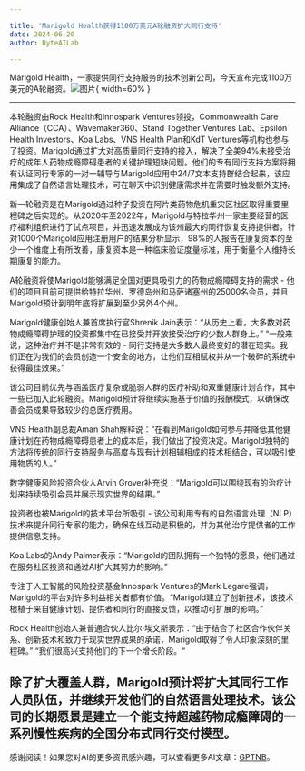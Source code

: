 ```yaml
---

title: 'Marigold Health获得1100万美元A轮融资扩大同行支持'
date: 2024-06-20
author: ByteAILab

---
```


Marigold Health，一家提供同行支持服务的技术创新公司，今天宣布完成1100万美元的A轮融资。![图片](https://ai-techpark.com/wp-content/uploads/2024/06/Marigold-960x540.jpg){ width=60% }

---
本轮融资由Rock Health和Innospark Ventures领投，Commonwealth Care Alliance（CCA）、Wavemaker360、Stand Together Ventures Lab、Epsilon Health Investors、Koa Labs、VNS Health Plan和KdT Ventures等机构也参与了投资。Marigold通过扩大对高质量同行支持的接入，解决了全美94%未接受治疗的成年人药物成瘾障碍患者的关键护理短缺问题。他们的专有同行支持方案将拥有认证同行专家的一对一辅导与Marigold应用中24/7文本支持群结合起来，该应用集成了自然语言处理技术，可在聊天中识别健康需求并在需要时触发额外支持。

新一轮融资是在Marigold通过种子投资在阿片类药物危机重灾区社区取得重要里程碑之后实现的。从2020年至2022年，Marigold与特拉华州一家主要经营的医疗福利组织进行了试点项目，并迅速发展成为该州最大的同行恢复支持提供者。针对1000个Marigold应用注册用户的结果分析显示，98%的人报告在康复资本的至少一个维度上有所改善，康复资本是一种临床验证度量标准，用于衡量个人维持长期康复的能力。

A轮融资将使Marigold能够满足全国对更具吸引力的药物成瘾障碍支持的需求 - 他们的项目目前可提供给特拉华州、罗德岛州和马萨诸塞州的25000名会员，并且Marigold预计到明年底将扩展到至少另外4个州。

Marigold健康创始人兼首席执行官Shrenik Jain表示：“从历史上看，大多数对药物成瘾障碍护理的投资都集中在已接受并开放接受治疗的少数人群身上。” “一般来说，这种治疗并不是非常有效的 - 同行支持是大多数人最终变好的潜在现实。我们正在为我们的会员创造一个安全的地方，让他们互相赋权并从一个破碎的系统中获得最佳效果。”

该公司目前优先与涵盖医疗复杂或脆弱人群的医疗补助和双重健康计划合作，其中一些已加入此轮融资。Marigold预计将继续实施基于价值的报酬模式，以确保改善会员成果导致较少的总医疗费用。

VNS Health副总裁Aman Shah解释说：“在看到Marigold如何参与并降低其他健康计划在药物成瘾障碍患者上的成本后，我们做出了投资决定。Marigold独特的方法将传统的同行支持服务与高度与现有计划相辅相成的技术相结合，可以吸引使用物质的人。”

数字健康风险投资合伙人Arvin Grover补充说：“Marigold可以围绕现有的治疗计划来持续吸引会员并展示现实世界的结果。”

投资者也被Marigold的技术平台所吸引 - 该公司利用专有的自然语言处理（NLP）技术来提升同行专家的能力，确保在线互动是积极的，并为其他治疗提供者的工作提供信息支持。

Koa Labs的Andy Palmer表示：“Marigold的团队拥有一个独特的愿景，他们通过在服务社区投资和通过AI扩大其努力的影响。”

专注于人工智能的风险投资基金Innospark Ventures的Mark Legare强调，Marigold的平台对许多利益相关者都有价值。“Marigold建立了创新技术，该技术根植于来自健康计划、提供者和同行的直接反馈，以推动可扩展的影响。”

Rock Health创始人兼普通合伙人比尔·埃文斯表示：“由于结合了社区合作伙伴关系、创新技术和致力于现实世界成果的承诺，Marigold取得了令人印象深刻的里程碑。” “我们很高兴支持他们的下一个增长阶段。“

除了扩大覆盖人群，Marigold预计将扩大其同行工作人员队伍，并继续开发他们的自然语言处理技术。该公司的长期愿景是建立一个能支持超越药物成瘾障碍的一系列慢性疾病的全国分布式同行交付模型。
---
感谢阅读！如果您对AI的更多资讯感兴趣，可以查看更多AI文章：[GPTNB](https://gptnb.com)。